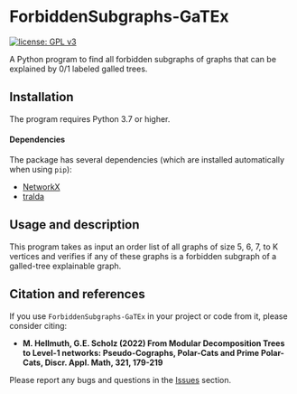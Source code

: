 # ForbiddenSubgraphs-GaTEx

[![license: GPL v3](https://img.shields.io/badge/License-GPLv3-blue.svg)](https://www.gnu.org/licenses/gpl-3.0)

A Python program to find all forbidden subgraphs of graphs that can be explained by 0/1 labeled galled trees.

## Installation

The program requires Python 3.7 or higher.

#### Dependencies

The package has several dependencies (which are installed automatically when using `pip`):
* [NetworkX](https://networkx.github.io/)
* [tralda](https://github.com/david-schaller/tralda)

## Usage and description

This program takes as input an order list of all graphs of size 5, 6, 7, to K vertices and verifies if any of these graphs is a forbidden subgraph of a galled-tree explainable graph. 


## Citation and references

If you use `ForbiddenSubgraphs-GaTEx` in your project or code from it, please consider citing:

* **M. Hellmuth, G.E. Scholz (2022) From Modular Decomposition Trees to Level-1 networks: Pseudo-Cographs, Polar-Cats and Prime Polar-Cats, 		Discr. Appl. Math, 321, 179-219**

Please report any bugs and questions in the [Issues](https://github.com/marc-hellmuth/ForbiddenSubgraphs-GaTEx/issues) section.


		

